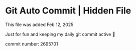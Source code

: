 # Git Auto Commit | Hidden File

This file was added Feb 12, 2025

Just for fun and keeping my daily git commit active 🤪

commit number: 2695701
